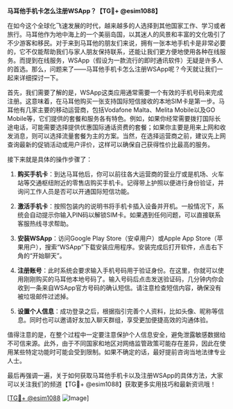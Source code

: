 **马耳他手机卡怎么注册WSApp？【TG💪+ @esim1088】**

在如今这个全球化飞速发展的时代，越来越多的人选择到其他国家工作、学习或者旅行。马耳他作为地中海上的一个美丽岛国，以其迷人的风景和丰富的文化吸引了不少游客和移民。对于来到马耳他的朋友们来说，拥有一张本地手机卡是非常必要的，它不仅能帮助我们与家人朋友保持联系，还能让我们更方便地使用各种在线服务。而提到在线服务，WSApp（假设为一款流行的即时通讯软件）无疑是许多人的首选。那么，问题来了——马耳他手机卡怎么注册WSApp呢？今天就让我们一起来详细探讨一下。

首先，我们需要了解的是，WSApp这类应用通常需要一个有效的手机号码来完成注册。这意味着，在马耳他购买一张支持国际短信接收的本地SIM卡是第一步。马耳他有几家主要的移动运营商，包括Vodafone Malta、Melita Mobile以及GO Mobile等，它们提供的套餐和服务各有特色。例如，如果你经常需要拨打国际长途电话，可能需要选择提供优惠国际通话资费的套餐；如果你主要是用来上网和收发消息，则可以选择流量套餐为主的方案。当然，在选择运营商之前，建议先上网查询最新的促销活动或用户评价，这样可以确保自己获得性价比最高的服务。

接下来就是具体的操作步骤了：

1. **购买手机卡**：到达马耳他后，你可以前往各大运营商的营业厅或是机场、火车站等交通枢纽附近的零售店购买手机卡。记得带上护照以便进行身份验证，并询问工作人员是否可以开通国际短信功能。

2. **激活手机卡**：按照包装内的说明书将手机卡插入设备并开机。一般情况下，系统会自动提示你输入PIN码以解锁SIM卡。如果遇到任何问题，可以直接联系客服热线寻求帮助。

3. **安装WSApp**：访问Google Play Store（安卓用户）或Apple App Store（苹果用户），搜索“WSApp”下载安装应用程序。安装完成后打开软件，点击右下角的“开始聊天”。

4. **注册账号**：此时系统会要求输入手机号码用于验证身份。在这里，你就可以使用刚刚购买的马耳他本地号码了。输入号码后点击发送验证码，几分钟内你会收到一条来自WSApp官方号码的确认短信。请注意检查短信内容，确保没有被垃圾邮件过滤掉。

5. **设置个人信息**：成功登录之后，根据指引完善个人资料，比如头像、昵称等信息。同时也可以邀请好友加入聊天群组，享受更加便捷高效的沟通体验。

值得注意的是，在整个过程中一定要注意保护个人信息安全，避免泄露敏感数据给不可信来源。此外，由于不同国家和地区对网络监管政策可能存在差异，因此在使用某些特定功能时可能会受到限制。如果不确定的话，最好提前咨询当地法律专业人士。

最后再强调一遍，关于如何获取马耳他手机卡以及注册WSApp的具体方法，大家可以关注我们的频道【TG💪+ @esim1088】获取更多实用技巧和最新资讯哦！

[[TG💪+ @esim1088](https://t.me/s/esim1088) ![Image](https://i.postimg.cc/4NQfJmqS/Snipaste-2025-05-13-00-14-12.png)]